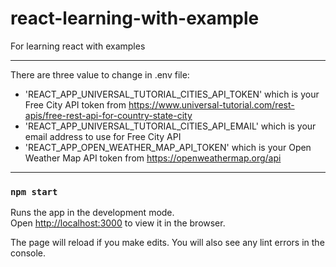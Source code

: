 #  react-learning-with-example
For learning react with examples

---

There are three value to change in .env file:

* 'REACT_APP_UNIVERSAL_TUTORIAL_CITIES_API_TOKEN' which is your Free City API token from https://www.universal-tutorial.com/rest-apis/free-rest-api-for-country-state-city
* 'REACT_APP_UNIVERSAL_TUTORIAL_CITIES_API_EMAIL' which is your email address to use for Free City API
* 'REACT_APP_OPEN_WEATHER_MAP_API_TOKEN' which is your Open Weather Map API token from https://openweathermap.org/api

---

### `npm start`

Runs the app in the development mode.\
Open [http://localhost:3000](http://localhost:3000) to view it in the browser.

The page will reload if you make edits.
You will also see any lint errors in the console.
